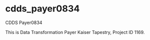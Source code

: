 # cdds_payer0834
CDDS Payer0834

This is Data Transformation Payer Kaiser Tapestry, Project ID 1169.
